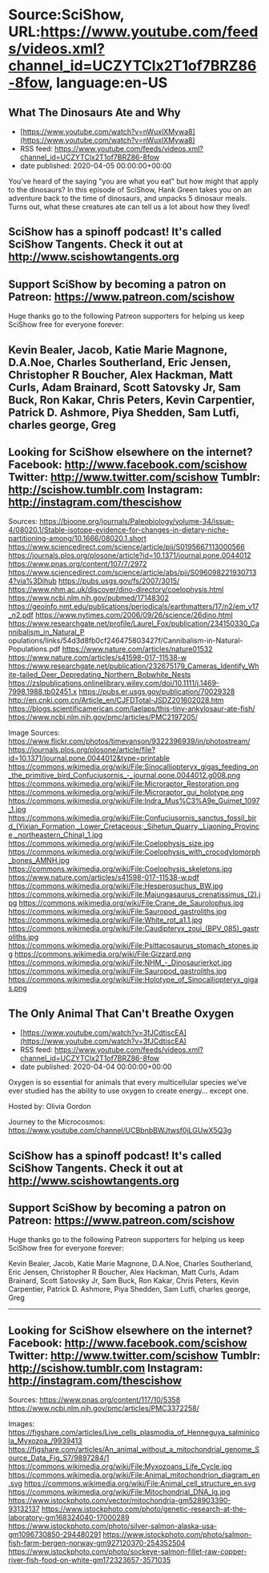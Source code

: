 # Source:SciShow, URL:https://www.youtube.com/feeds/videos.xml?channel_id=UCZYTClx2T1of7BRZ86-8fow, language:en-US

## What The Dinosaurs Ate and Why
 - [https://www.youtube.com/watch?v=nWuxlXMywa8](https://www.youtube.com/watch?v=nWuxlXMywa8)
 - RSS feed: https://www.youtube.com/feeds/videos.xml?channel_id=UCZYTClx2T1of7BRZ86-8fow
 - date published: 2020-04-05 00:00:00+00:00

You've heard of the saying "you are what you eat" but how might that apply to the dinosaurs? In this episode of SciShow, Hank Green takes you on an adventure back to the time of dinosaurs, and unpacks 5 dinosaur meals.  Turns out, what these creatures ate can tell us a lot about how they lived! 

SciShow has a spinoff podcast! It's called SciShow Tangents. Check it out at http://www.scishowtangents.org
----------
Support SciShow by becoming a patron on Patreon: https://www.patreon.com/scishow
----------
Huge thanks go to the following Patreon supporters for helping us keep SciShow free for everyone forever:

Kevin Bealer, Jacob, Katie Marie Magnone, D.A.Noe, Charles Southerland, Eric Jensen, Christopher R Boucher, Alex Hackman, Matt Curls, Adam Brainard, Scott Satovsky Jr, Sam Buck, Ron Kakar, Chris Peters, Kevin Carpentier, Patrick D. Ashmore, Piya Shedden, Sam Lutfi, charles george, Greg
----------
Looking for SciShow elsewhere on the internet?
Facebook: http://www.facebook.com/scishow
Twitter: http://www.twitter.com/scishow
Tumblr: http://scishow.tumblr.com
Instagram: http://instagram.com/thescishow
----------
Sources:
https://bioone.org/journals/Paleobiology/volume-34/issue-4/08020.1/Stable-isotope-evidence-for-changes-in-dietary-niche-partitioning-among/10.1666/08020.1.short 
https://www.sciencedirect.com/science/article/pii/S0195667113000566
https://journals.plos.org/plosone/article?id=10.1371/journal.pone.0044012
https://www.pnas.org/content/107/7/2972 
https://www.sciencedirect.com/science/article/abs/pii/S0960982219307134?via%3Dihub
https://pubs.usgs.gov/fs/2007/3015/ 
https://www.nhm.ac.uk/discover/dino-directory/coelophysis.html
https://www.ncbi.nlm.nih.gov/pubmed/17148302
https://geoinfo.nmt.edu/publications/periodicals/earthmatters/17/n2/em_v17_n2.pdf
https://www.nytimes.com/2006/09/26/science/26dino.html
https://www.researchgate.net/profile/Laurel_Fox/publication/234150330_Cannibalism_in_Natural_P opulations/links/54d3d8fb0cf246475803427f/Cannibalism-in-Natural-Populations.pdf 
https://www.nature.com/articles/nature01532
https://www.nature.com/articles/s41598-017-11538-w
https://www.researchgate.net/publication/232675179_Cameras_Identify_White-tailed_Deer_Depredating_Northern_Bobwhite_Nests 
https://zslpublications.onlinelibrary.wiley.com/doi/10.1111/j.1469-7998.1988.tb02451.x 
https://pubs.er.usgs.gov/publication/70029328 
http://en.cnki.com.cn/Article_en/CJFDTotal-JSDZ201602028.htm
https://blogs.scientificamerican.com/laelaps/this-tiny-ankylosaur-ate-fish/
https://www.ncbi.nlm.nih.gov/pmc/articles/PMC2197205/

Image Sources:
https://www.flickr.com/photos/timevanson/9322396939/in/photostream/
https://journals.plos.org/plosone/article/file?id=10.1371/journal.pone.0044012&type=printable
https://commons.wikimedia.org/wiki/File:Sinocalliopteryx_gigas_feeding_on_the_primitive_bird_Confuciusornis_-_journal.pone.0044012.g008.png
https://commons.wikimedia.org/wiki/File:Microraptor_Restoration.png
https://commons.wikimedia.org/wiki/File:Microraptor_gui_holotype.png
https://commons.wikimedia.org/wiki/File:Indra_Mus%C3%A9e_Guimet_1097_1.jpg
https://commons.wikimedia.org/wiki/File:Confuciusornis_sanctus_fossil_bird_(Yixian_Formation,_Lower_Cretaceous;_Sihetun_Quarry,_Liaoning_Province,_northeastern_China)_1.jpg
https://commons.wikimedia.org/wiki/File:Coelophysis_size.jpg
https://commons.wikimedia.org/wiki/File:Coelophysis_with_crocodylomorph_bones_AMNH.jpg
https://commons.wikimedia.org/wiki/File:Coelophysis_skeletons.jpg
https://www.nature.com/articles/s41598-017-11538-w.pdf
https://commons.wikimedia.org/wiki/File:Hesperosuchus_BW.jpg
https://commons.wikimedia.org/wiki/File:Majungasaurus_crenatissimus_(2).jpg
https://commons.wikimedia.org/wiki/File:Crane_de_Saurolophus.jpg
https://commons.wikimedia.org/wiki/File:Sauropod_gastroliths.jpg
https://commons.wikimedia.org/wiki/File:White_rot_a1.1.jpg
https://commons.wikimedia.org/wiki/File:Caudipteryx_zoui_(BPV_085)_gastroliths.jpg
https://commons.wikimedia.org/wiki/File:Psittacosaurus_stomach_stones.jpg
https://commons.wikimedia.org/wiki/File:Gizzard.png
https://commons.wikimedia.org/wiki/File:NHM_-_Dinosaurierkot.jpg
https://commons.wikimedia.org/wiki/File:Sauropod_gastroliths.jpg
https://commons.wikimedia.org/wiki/File:Holotype_of_Sinocalliopteryx_gigas.png

## The Only Animal That Can't Breathe Oxygen
 - [https://www.youtube.com/watch?v=3fJCdtiscEA](https://www.youtube.com/watch?v=3fJCdtiscEA)
 - RSS feed: https://www.youtube.com/feeds/videos.xml?channel_id=UCZYTClx2T1of7BRZ86-8fow
 - date published: 2020-04-04 00:00:00+00:00

Oxygen is so essential for animals that every multicellular species we’ve ever studied has the ability to use oxygen to create energy... except one.

Hosted by: Olivia Gordon

Journey to the Microcosmos: https://www.youtube.com/channel/UCBbnbBWJtwsf0jLGUwX5Q3g

SciShow has a spinoff podcast! It's called SciShow Tangents. Check it out at http://www.scishowtangents.org
----------
Support SciShow by becoming a patron on Patreon: https://www.patreon.com/scishow
----------
Huge thanks go to the following Patreon supporters for helping us keep SciShow free for everyone forever:

Kevin Bealer, Jacob, Katie Marie Magnone, D.A.Noe, Charles Southerland, Eric Jensen, Christopher R Boucher, Alex Hackman, Matt Curls, Adam Brainard, Scott Satovsky Jr, Sam Buck, Ron Kakar, Chris Peters, Kevin Carpentier, Patrick D. Ashmore, Piya Shedden, Sam Lutfi, charles george, Greg

----------
Looking for SciShow elsewhere on the internet?
Facebook: http://www.facebook.com/scishow
Twitter: http://www.twitter.com/scishow
Tumblr: http://scishow.tumblr.com
Instagram: http://instagram.com/thescishow
----------
Sources:
https://www.pnas.org/content/117/10/5358
https://www.ncbi.nlm.nih.gov/pmc/articles/PMC3372258/

Images:
https://figshare.com/articles/Live_cells_plasmodia_of_Henneguya_salminicola_Myxozoa_/9939413
https://figshare.com/articles/An_animal_without_a_mitochondrial_genome_Source_Data_Fig_S7/9897284/1
https://commons.wikimedia.org/wiki/File:Myxozoans_Life_Cycle.jpg
https://commons.wikimedia.org/wiki/File:Animal_mitochondrion_diagram_en.svg
https://commons.wikimedia.org/wiki/File:Animal_cell_structure_en.svg
https://commons.wikimedia.org/wiki/File:Mitochondrial_DNA_lg.jpg
https://www.istockphoto.com/vector/mitochondria-gm528903390-93132137
https://www.istockphoto.com/photo/genetic-research-at-the-laboratory-gm168324040-17000289
https://www.istockphoto.com/photo/silver-salmon-alaska-usa-gm1096730850-294480291
https://www.istockphoto.com/photo/salmon-fish-farm-bergen-norway-gm927120370-254352504
https://www.istockphoto.com/photo/sockeye-salmon-fillet-raw-copper-river-fish-food-on-white-gm172323657-3571035

